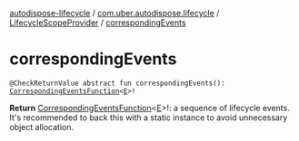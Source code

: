 [autodispose-lifecycle](../../index.md) / [com.uber.autodispose.lifecycle](../index.md) / [LifecycleScopeProvider](index.md) / [correspondingEvents](./corresponding-events.md)

# correspondingEvents

`@CheckReturnValue abstract fun correspondingEvents(): `[`CorrespondingEventsFunction`](../-corresponding-events-function/index.md)`<`[`E`](index.md#E)`>!`

**Return**
[CorrespondingEventsFunction](../-corresponding-events-function/index.md)&lt;[E](index.md#E)&gt;!: a sequence of lifecycle events. It's recommended to back this with a static instance to avoid unnecessary object allocation.

